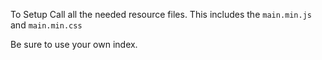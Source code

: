To Setup Call all the needed resource files. This includes the `main.min.js` and `main.min.css` 

Be sure to use your own index. 
